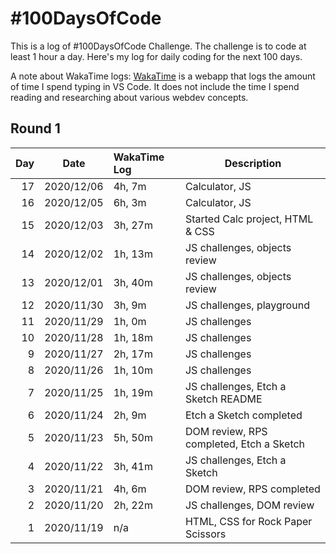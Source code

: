 # #100DaysOfCode

This is a log of #100DaysOfCode Challenge. The challenge is to code at least 1 hour a day. Here's my log for daily coding for the next 100 days.

A note about WakaTime logs: [WakaTime](https://wakatime.com/) is a webapp that logs the amount of time I spend typing in VS Code. It does not include the time I spend reading and researching about various webdev concepts.

## Round 1

| Day | Date       | WakaTime Log | Description                              |
| --: | ---------- | :----------- | ---------------------------------------- |
|  17 | 2020/12/06 | 4h, 7m       | Calculator, JS                           |
|  16 | 2020/12/05 | 6h, 3m       | Calculator, JS                           |
|  15 | 2020/12/03 | 3h, 27m      | Started Calc project, HTML & CSS         |
|  14 | 2020/12/02 | 1h, 13m      | JS challenges, objects review            |
|  13 | 2020/12/01 | 3h, 40m      | JS challenges, objects review            |
|  12 | 2020/11/30 | 3h, 9m       | JS challenges, playground                |
|  11 | 2020/11/29 | 1h, 0m       | JS challenges                            |
|  10 | 2020/11/28 | 1h, 18m      | JS challenges                            |
|   9 | 2020/11/27 | 2h, 17m      | JS challenges                            |
|   8 | 2020/11/26 | 1h, 10m      | JS challenges                            |
|   7 | 2020/11/25 | 1h, 19m      | JS challenges, Etch a Sketch README      |
|   6 | 2020/11/24 | 2h, 9m       | Etch a Sketch completed                  |
|   5 | 2020/11/23 | 5h, 50m      | DOM review, RPS completed, Etch a Sketch |
|   4 | 2020/11/22 | 3h, 41m      | JS challenges, Etch a Sketch             |
|   3 | 2020/11/21 | 4h, 6m       | DOM review, RPS completed                |
|   2 | 2020/11/20 | 2h, 22m      | JS challenges, DOM review                |
|   1 | 2020/11/19 | n/a          | HTML, CSS for Rock Paper Scissors        |
